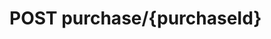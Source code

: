 #  POST purchase/{purchaseId}

<api-endpoint openapi-path="../../../src/main/resources/backend_flashpomo-openapi.yaml" method="POST" endpoint="/purchase/{purchaseId}"/>